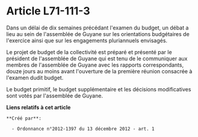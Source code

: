 # Article L71-111-3

Dans un délai de dix semaines précédant l'examen du budget, un débat a lieu au sein de l'assemblée de Guyane sur les
orientations budgétaires de l'exercice ainsi que sur les engagements pluriannuels envisagés. 

Le projet de budget de la collectivité est préparé et présenté par le président de l'assemblée de Guyane qui est tenu de le
communiquer aux membres de l'assemblée de Guyane avec les rapports correspondants, douze jours au moins avant l'ouverture de
la première réunion consacrée à l'examen dudit budget. 

Le budget primitif, le budget supplémentaire et les décisions modificatives sont votés par l'assemblée de Guyane.

**Liens relatifs à cet article**

	**Créé par**:

	  - Ordonnance n°2012-1397 du 13 décembre 2012 - art. 1
